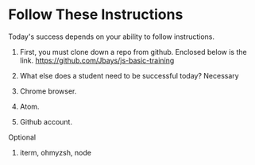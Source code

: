 # Follow These Instructions

Today's success depends on your ability to follow instructions.

1.  First, you must clone down a repo from github.  Enclosed below is the link.
https://github.com/Jbays/js-basic-training

2. What else does a student need to be successful today?
  Necessary
  1. Chrome browser.  
  2. Atom.
  3. Github account.

  Optional
  1. iterm, ohmyzsh, node
